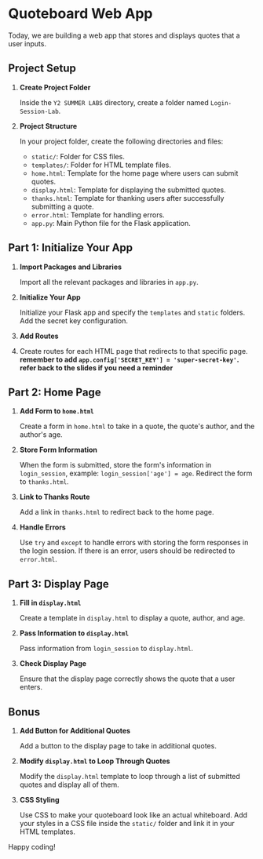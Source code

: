 # Quoteboard Web App

Today, we are building a web app that stores and displays quotes that a user inputs.

## Project Setup

1. **Create Project Folder**

   Inside the `Y2 SUMMER LABS` directory, create a folder named `Login-Session-Lab`.

2. **Project Structure**

   In your project folder, create the following directories and files:
   - `static/`: Folder for CSS files.
   - `templates/`: Folder for HTML template files.
   - `home.html`: Template for the home page where users can submit quotes.
   - `display.html`: Template for displaying the submitted quotes.
   - `thanks.html`: Template for thanking users after successfully submitting a quote.
   - `error.html`: Template for handling errors.
   - `app.py`: Main Python file for the Flask application.

## Part 1: Initialize Your App

1. **Import Packages and Libraries**

   Import all the relevant packages and libraries in `app.py`.

2. **Initialize Your App**

   Initialize your Flask app and specify the `templates` and `static` folders. Add the secret key configuration.

3. **Add Routes**

4.  Create routes for each HTML page that redirects to that specific page.
**remember to add `app.config['SECRET_KEY'] = 'super-secret-key'`.**
**refer back to the slides if you need a reminder**


## Part 2: Home Page

1. **Add Form to `home.html`**

   Create a form in `home.html` to take in a quote, the quote's author, and the author's age.

2. **Store Form Information**

   When the form is submitted, store the form's information in `login_session`, example: `login_session['age'] = age`. Redirect the form to `thanks.html`.

3. **Link to Thanks Route**

   Add a link in `thanks.html` to redirect back to the home page.

4. **Handle Errors**

   Use `try` and `except` to handle errors with storing the form responses in the login session. If there is an error, users should be redirected to `error.html`.

## Part 3: Display Page

1. **Fill in `display.html`**

   Create a template in `display.html` to display a quote, author, and age.

2. **Pass Information to `display.html`**

   Pass information from `login_session` to `display.html`.

3. **Check Display Page**

   Ensure that the display page correctly shows the quote that a user enters.

## Bonus

1. **Add Button for Additional Quotes**

   Add a button to the display page to take in additional quotes.

2. **Modify `display.html` to Loop Through Quotes**

   Modify the `display.html` template to loop through a list of submitted quotes and display all of them.

3. **CSS Styling**

   Use CSS to make your quoteboard look like an actual whiteboard. Add your styles in a CSS file inside the `static/` folder and link it in your HTML templates.

Happy coding!
